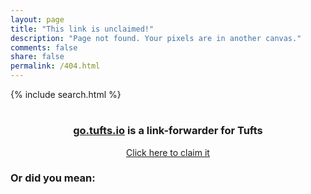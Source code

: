 ```yaml
---
layout: page
title: "This link is unclaimed!"
description: "Page not found. Your pixels are in another canvas."
comments: false
share: false
permalink: /404.html
---
```


{% include search.html %}

<script type="text/javascript">
  window.onload = function () {
    var url = window.location.href;
    url = url.replace("http://localhost:4000/", "");
    url = url.replace("https://localhost:4000/", "");
    url = url.replace("http://go.tufts.io/", "");
    url = url.replace("https://go.tufts.io/", "");

    var linkText = document.getElementById("url-text");
    var button = document.getElementById("create-link");
    linkText.innerHTML = "/"+url+" is available!";
    linkText.setAttribute('href', '/new?shorturl='+url);
    button.setAttribute('href', '/new?shorturl='+url);

    searchResults = searchPosts(url);
    if (searchResults.length == 0) {
      document.getElementById("search-container").style.display = "none";
    } else {
      list = document.getElementById("search-list");
      for (i = 0; i < searchResults.length; i++) {
        var postItem = searchResults[i];
        var item = document.createElement('li');
        var itemLink = document.createElement('a');
        var authorText = document.createElement('span');
        itemLink.appendChild(document.createTextNode("/" + postItem.title));
        authorText.appendChild(document.createTextNode(" (by " + postItem.author + ")"));
        authorText.style.color = "#888";
        itemLink.href = postItem.forward_to;
        itemLink.style.fontWeight = "bold";
        if (postItem.description) {
          itemLink.title += postItem.description + " ("+postItem.date.substring(0,10)+")";
        } else {
          itemLink.title = "Created on: " + postItem.date.substring(0,10) + " (No description included)";
        }

        item.appendChild(itemLink);
        item.appendChild(authorText);
        list.appendChild(item);
      }
    }
  }
</script>

<div align="center">
  <h1><a href="" id="url-text"> </a></h1>
  <h3><a href="http://go.tufts.io">go.tufts.io</a> is a link-forwarder for Tufts</h3>
  <a href="/new" id="create-link" class="btn btn-info">Click here to claim it</a>
  <div id="search-container" align="left">
    <h3>Or did you mean:</h3>
    <ul id="search-list">
    </ul>
  </div>
</div>


